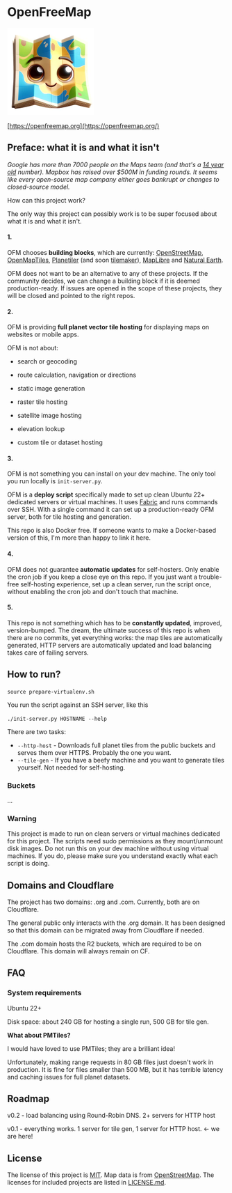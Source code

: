 # OpenFreeMap

<a href="https://openfreemap.org/"><img src="website/assets/logo.jpg" alt="logo" height="200" class="logo" /></a>

[https://openfreemap.org](https://openfreemap.org/)

## Preface: what it is and what it isn't

*Google has more than 7000 people on the Maps team (and that's a [14 year old](https://www.businessinsider.com/apple-has-7000-fewer-people-working-on-maps-than-google-2012-9) number). Mapbox has raised over $500M in funding rounds. It seems like every open-source map company either goes bankrupt or changes to closed-source model.*

How can this project work?

The only way this project can possibly work is to be super focused about what it is and what it isn't.

#### 1.

OFM chooses **building blocks**, which are currently: [OpenStreetMap](https://www.openstreetmap.org/copyright), [OpenMapTiles](https://github.com/openmaptiles/openmaptiles),  [Planetiler](https://github.com/onthegomap/planetiler) (and soon [tilemaker]()), [MapLibre](https://maplibre.org/) and [Natural Earth](https://www.naturalearthdata.com/).

OFM does not want to be an alternative to any of these projects. If the community decides, we can change a building block if it is deemed production-ready. If issues are opened in the scope of these projects, they will be closed and pointed to the right repos.

#### 2.

OFM is providing **full planet vector tile hosting** for displaying maps on websites or mobile apps.

OFM is not about: 

- search or geocoding

- route calculation, navigation or directions

- static image generation

- raster tile hosting

- satellite image hosting

- elevation lookup

- custom tile or dataset hosting

#### 3.

OFM is not something you can install on your dev machine. The only tool you run locally is `init-server.py`.

OFM is a **deploy script** specifically made to set up clean Ubuntu 22+ dedicated servers or virtual machines. It uses [Fabric](https://www.fabfile.org/) and runs commands over SSH. With a single command it can set up a production-ready OFM server, both for tile hosting and generation.

This repo is also Docker free. If someone wants to make a Docker-based version of this, I'm more than happy to link it here.

#### 4.

OFM does not guarantee **automatic updates** for self-hosters. Only enable the cron job if you keep a close eye on this repo. If you just want a trouble-free self-hosting experience, set up a clean server, run the script once, without enabling the cron job and don't touch that machine.

#### 5.

This repo is not something which has to be **constantly updated**, improved, version-bumped. The dream, the ultimate success of this repo is when there are no commits, yet everything works: the map tiles are automatically generated, HTTP servers are automatically updated and load balancing takes care of failing servers.



## How to run?

`source prepare-virtualenv.sh`

You run the script against an SSH server, like this

`./init-server.py HOSTNAME --help`

There are two tasks:

- `--http-host` - Downloads full planet tiles from the public buckets and serves them over HTTPS. Probably the one you want.
- `--tile-gen` - If you have a beefy machine and you want to generate tiles yourself. Not needed for self-hosting.





### Buckets

...







### Warning

This project is made to run on clean servers or virtual machines dedicated for this project. The scripts need sudo permissions as they mount/unmount disk images. Do not run this on your dev machine without using virtual machines. If you do, please make sure you understand exactly what each script is doing.



## Domains and Cloudflare

The project has two domains: .org and .com. Currently, both are on Cloudflare.

The general public only interacts with the .org domain. It has been designed so that this domain can be migrated away from Cloudflare if needed.

The .com domain hosts the R2 buckets, which are required to be on Cloudflare. This domain will always remain on CF.



## FAQ

### System requirements

Ubuntu 22+

Disk space: about 240 GB for hosting a single run, 500 GB for tile gen.



**What about PMTiles?**

I would have loved to use PMTiles; they are a brilliant idea!

Unfortunately, making range requests in 80 GB files just doesn't work in production. It is fine for files smaller than 500 MB, but it has terrible latency and caching issues for full planet datasets.



## Roadmap

v0.2 - load balancing using Round-Robin DNS. 2+ servers for HTTP host

v0.1 - everything works. 1 server for tile gen, 1 server for HTTP host. <- we are here!





## License

The license of this project is [MIT](https://www.tldrlegal.com/license/mit-license). Map data is from [OpenStreetMap](https://www.openstreetmap.org/copyright). The licenses for included projects are listed in [LICENSE.md](https://github.com/hyperknot/openfreemap/blob/main/LICENSE.md).





